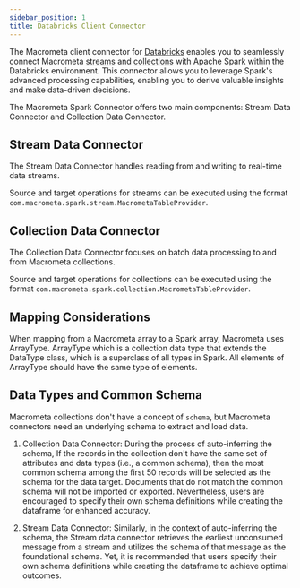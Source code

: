 ```yaml
---
sidebar_position: 1
title: Databricks Client Connector
---
```


The Macrometa client connector for [Databricks](https://www.databricks.com/) enables you to seamlessly connect Macrometa [streams](../../streams/) and [collections](../../collections/) with Apache Spark within the Databricks environment. This connector allows you to leverage Spark's advanced processing capabilities, enabling you to derive valuable insights and make data-driven decisions.

The Macrometa Spark Connector offers two main components: Stream Data Connector and Collection Data Connector.

## Stream Data Connector

The Stream Data Connector handles reading from and writing to real-time data streams.

Source and target operations for streams can be executed using the format `com.macrometa.spark.stream.MacrometaTableProvider`.

## Collection Data Connector

The Collection Data Connector focuses on batch data processing to and from Macrometa collections.

Source and target operations for collections can be executed using the format `com.macrometa.spark.collection.MacrometaTableProvider`.

## Mapping Considerations

When mapping from a Macrometa array to a Spark array, Macrometa uses ArrayType. ArrayType which is a collection data type that extends the DataType class, which is a superclass of all types in Spark. All elements of ArrayType should have the same type of elements.

## Data Types and Common Schema

Macrometa collections don't have a concept of `schema`, but Macrometa connectors need an underlying schema to extract and load data. 

1. Collection Data Connector:
  During the process of auto-inferring the schema, If the records in the collection don't have the same set of attributes and data types (i.e., a common schema), then the most common schema among the first 50 records will be selected as the schema for the data target. Documents that do not match the common schema will not be imported or exported. Nevertheless, users are encouraged to specify their own schema definitions while creating the dataframe for enhanced accuracy.

2. Stream Data Connector:
  Similarly, in the context of auto-inferring the schema, the Stream data connector retrieves the earliest unconsumed message from a stream and utilizes the schema of that message as the foundational schema. Yet, it is recommended that users specify their own schema definitions while creating the dataframe to achieve optimal outcomes.


